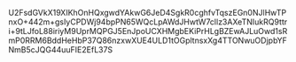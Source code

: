 U2FsdGVkX19XIKhOnHQxgwdYAkwG6JeD4SgkR0cghfvTqszEGn0NJlHwTPnxO+442m+gsIyCPDWj94bpPN65WQcLpAWdJHwtW7cllz3AXeTNIukRQ9ttri+9tLJfoL88iriyM9UprMQPGJ5EnJpoUCXHMgbEKiPrHLgBZEwAJLuOwd1sRmP0RRM6BddHeHbP37Q86nzxwXUE4ULD1tOGpltnsxXg4TTONwuODjpbYFNmB5cJQG44uuFIE2EfL37S
